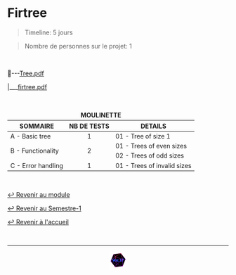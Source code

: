 # Firtree

> Timeline: 5 jours

> Nombre de personnes sur le projet: 1

<br>

📂---[Tree.pdf](https://github.com/Studio-17/Epitech-Subjects/blob/main/Semester-1/B-CPE-100/Firtree/Tree.pdf)

|\_\_\_[firtree.pdf](https://github.com/Studio-17/Epitech-Subjects/blob/main/Semester-1/B-CPE-100/Firtree/firtree.tgz)

<br>

<table align="center">
    <thead>
        <tr>
            <td colspan="3" align="center"><strong>MOULINETTE</strong></td>
        </tr>
        <tr>
            <th>SOMMAIRE</th>
            <th>NB DE TESTS</th>
            <th>DETAILS</th>
        </tr>
    </thead>
    <tbody>
        <tr>
            <td rowspan="1">A - Basic tree</td>
            <td rowspan="1" style="text-align: center;">1</td>
            <td>01 - Tree of size 1</td>
        </tr>
        <tr>
            <td rowspan="2">B - Functionality</td>
            <td rowspan="2" style="text-align: center;">2</td>
            <td>01 - Trees of even sizes</td>
        </tr>
        <tr>
            <td>02 - Trees of odd sizes</td>
        </tr>
        <tr>
            <td rowspan="1">C - Error handling</td>
            <td rowspan="1" style="text-align: center;">1</td>
            <td>01 - Trees of invalid sizes</td>
        </tr>
    </tbody>
</table>

<br>

[↩️ Revenir au module](https://github.com/Studio-17/Epitech-Subjects/tree/main/Semester-1/B-CPE-100)

[↩️ Revenir au Semestre-1](https://github.com/Studio-17/Epitech-Subjects/tree/main/Semester-1)

[↩️ Revenir à l'accueil](https://github.com/Studio-17/Epitech-Subjects)

<br>

---

<div align="center">

<a href="https://github.com/Studio-17" target="_blank"><img src="../../../assets/voc17.gif" width="40"></a>

</div>

